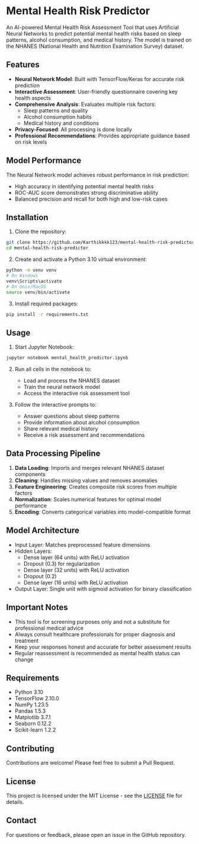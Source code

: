 # Mental Health Risk Predictor

An AI-powered Mental Health Risk Assessment Tool that uses Artificial Neural Networks to predict potential mental health risks based on sleep patterns, alcohol consumption, and medical history. The model is trained on the NHANES (National Health and Nutrition Examination Survey) dataset.

## Features

- **Neural Network Model**: Built with TensorFlow/Keras for accurate risk prediction
- **Interactive Assessment**: User-friendly questionnaire covering key health aspects
- **Comprehensive Analysis**: Evaluates multiple risk factors:
  - Sleep patterns and quality
  - Alcohol consumption habits
  - Medical history and conditions
- **Privacy-Focused**: All processing is done locally
- **Professional Recommendations**: Provides appropriate guidance based on risk levels

## Model Performance

The Neural Network model achieves robust performance in risk prediction:
- High accuracy in identifying potential mental health risks
- ROC-AUC score demonstrates strong discriminative ability
- Balanced precision and recall for both high and low-risk cases

## Installation

1. Clone the repository:
```bash
git clone https://github.com/Karthikkkk123/mental-health-risk-predictor.git
cd mental-health-risk-predictor
```

2. Create and activate a Python 3.10 virtual environment:
```bash
python -m venv venv
# On Windows
venv\Scripts\activate
# On Unix/MacOS
source venv/bin/activate
```

3. Install required packages:
```bash
pip install -r requirements.txt
```

## Usage

1. Start Jupyter Notebook:
```bash
jupyter notebook mental_health_predictor.ipynb
```

2. Run all cells in the notebook to:
   - Load and process the NHANES dataset
   - Train the neural network model
   - Access the interactive risk assessment tool

3. Follow the interactive prompts to:
   - Answer questions about sleep patterns
   - Provide information about alcohol consumption
   - Share relevant medical history
   - Receive a risk assessment and recommendations

## Data Processing Pipeline

1. **Data Loading**: Imports and merges relevant NHANES dataset components
2. **Cleaning**: Handles missing values and removes anomalies
3. **Feature Engineering**: Creates composite risk scores from multiple factors
4. **Normalization**: Scales numerical features for optimal model performance
5. **Encoding**: Converts categorical variables into model-compatible format

## Model Architecture

- Input Layer: Matches preprocessed feature dimensions
- Hidden Layers:
  - Dense layer (64 units) with ReLU activation
  - Dropout (0.3) for regularization
  - Dense layer (32 units) with ReLU activation
  - Dropout (0.2)
  - Dense layer (16 units) with ReLU activation
- Output Layer: Single unit with sigmoid activation for binary classification

## Important Notes

- This tool is for screening purposes only and not a substitute for professional medical advice
- Always consult healthcare professionals for proper diagnosis and treatment
- Keep your responses honest and accurate for better assessment results
- Regular reassessment is recommended as mental health status can change

## Requirements

- Python 3.10
- TensorFlow 2.10.0
- NumPy 1.23.5
- Pandas 1.5.3
- Matplotlib 3.7.1
- Seaborn 0.12.2
- Scikit-learn 1.2.2

## Contributing

Contributions are welcome! Please feel free to submit a Pull Request.

## License

This project is licensed under the MIT License - see the [LICENSE](LICENSE) file for details.

## Contact

For questions or feedback, please open an issue in the GitHub repository.